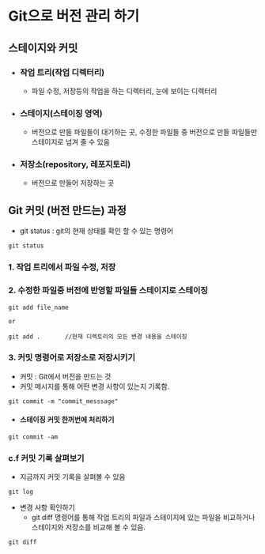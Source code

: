 # Git으로 버전 관리 하기

## 스테이지와 커밋

- ### 작업 트리(작업 디렉터리)
  - 파일 수정, 저장등의 작업을 하는 디렉터리, 눈에 보이는 디렉터리
- ### 스테이지(스테이징 영역)
  - 버전으로 만들 파일들이 대기하는 곳, 수정한 파일들 중 버전으로 만들 파일들만 스테이지로 넘겨 줄 수 있음
- ### 저장소(repository, 레포지토리)
  - 버전으로 만들어 저장하는 곳

## Git 커밋 (버전 만드는) 과정

- git status : git의 현재 상태를 확인 할 수 있는 명령어

```
git status
```

### 1. 작업 트리에서 파일 수정, 저장

### 2. 수정한 파일중 버전에 반영할 파일들 스테이지로 스테이징

```
git add file_name

or

git add .       //현재 디렉토리의 모든 변경 내용을 스테이징
```

### 3. 커밋 명령어로 저장소로 저장시키기

- 커밋 : Git에서 버전을 만드는 것
- 커밋 메시지를 통해 어떤 변경 사항이 있는지 기록함.

```
git commit -m "commit_messsage"
```

- #### 스테이징 커밋 한꺼번에 처리하기

```
git commit -am
```

### c.f 커밋 기록 살펴보기

- 지금까지 커밋 기록을 살펴볼 수 있음

```
git log
```

- 변경 사항 확인하기
  - git diff 명령어를 통해 작업 트리의 파일과 스테이지에 있는 파일을 비교하거나 스테이지와 저장소를 비교해 볼 수 있음.

```
git diff
```
